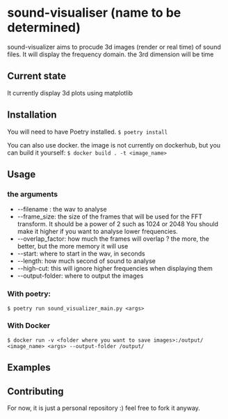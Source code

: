 # sound-visualiser (name to be determined)

sound-visualizer aims to procude 3d images (render or real time) of sound files. It will display the frequency domain. 
the 3rd dimension will be time

## Current state
It currently display 3d plots using matplotlib

## Installation

You will need to have Poetry installed.
```$ poetry install```


You can also use docker. the image is not currently on dockerhub, but you can build it yourself:
```$ docker build . -t <image_name>```

## Usage
### the arguments
* --filename <filename>: the wav to analyse
* --frame_size: the size of the frames that will be used for the FFT transform. It should be a power of 2 such as 1024 or 2048
 You should make it higher if you want to analyse lower frequencies.
* --overlap_factor: how much the frames will overlap ? the more, the better, but the more memory it will use
* --start: where to start in the wav, in seconds
* --length: how much second of sound to analyse
* --high-cut: this will ignore higher frequencies when displaying them
* --output-folder: where to output the images
### With poetry: 
```$ poetry run sound_visualizer_main.py <args>```
### With Docker
```$ docker run -v <folder where you want to save images>:/output/ <image_name> <args> --output-folder /output/ ```

## Examples

## Contributing
For now, it is just a personal repository :) feel free to fork it anyway.